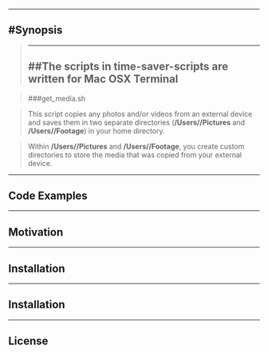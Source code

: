 -----------------
#Synopsis
-----------------
>
> ------------------------------------------------------------------
> ##The scripts in time-saver-scripts are written for Mac OSX Terminal
> ------------------------------------------------------------------

>	###get_media.sh

>	This script copies any photos and/or videos from an external
>	device and saves them in two separate directories
>	(**/Users/<user name>/Pictures** and **/Users/<user name>/Footage**)
>	in your home directory.

>	Within **/Users/<user name>/Pictures** and **/Users/<user name>/Footage**,
>	you create custom directories to store the media that was copied
>	from your external device.
-----------------
Code Examples
-----------------
>
-----------------
Motivation
-----------------
>
-----------------
Installation
-----------------
>
-----------------
Installation
-----------------
>
-----------------
License
-----------------
>